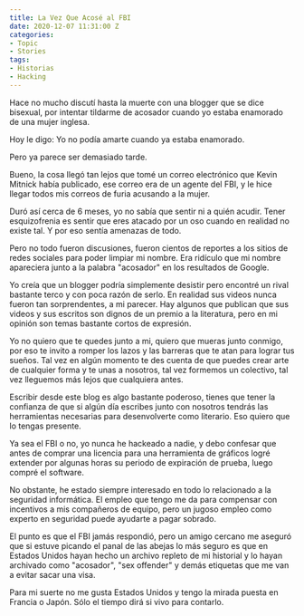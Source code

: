 ```yaml
---
title: La Vez Que Acosé al FBI
date: 2020-12-07 11:31:00 Z
categories:
- Topic
- Stories
tags:
- Historias
- Hacking
---
```


Hace no mucho discutí hasta la muerte con una blogger que se dice bisexual, por intentar tildarme de acosador cuando yo estaba enamorado de una mujer inglesa. 

Hoy le digo: Yo no podía amarte cuando ya estaba enamorado.

Pero ya parece ser demasiado tarde. 

Bueno, la cosa llegó tan lejos que tomé un correo electrónico que Kevin Mitnick había publicado, ese correo era de un agente del FBI, y le hice llegar todos mis correos de furia acusando a la mujer.

Duró así cerca de 6 meses, yo no sabía que sentir ni a quién acudir. Tener esquizofrenia es sentir que eres atacado por un oso cuando en realidad no existe tal. Y por eso sentía amenazas de todo. 

Pero no todo fueron discusiones, fueron cientos de reportes a los sitios de redes sociales para poder limpiar mi nombre. Era ridículo que mi nombre apareciera junto a la palabra "acosador" en los resultados de Google. 

Yo creía que un blogger podría simplemente desistir pero encontré un rival bastante terco y con poca razón de serlo. En realidad sus videos nunca fueron tan sorprendentes, a mi parecer. Hay algunos que publican que sus videos y sus escritos son dignos de un premio a la literatura, pero en mi opinión son temas bastante cortos de expresión. 

Yo no quiero que te quedes junto a mi, quiero que mueras junto conmigo, por eso te invito a romper los lazos y las barreras que te atan para lograr tus sueños. Tal vez en algún momento te des cuenta de que puedes crear arte de cualquier forma y te unas a nosotros, tal vez formemos un colectivo, tal vez lleguemos más lejos que cualquiera antes.

Escribir desde este blog es algo bastante poderoso, tienes que tener la confianza de que si algún día escribes junto con nosotros tendrás las herramientas necesarias para desenvolverte como literario. Eso quiero que lo tengas presente. 

Ya sea el FBI o no, yo nunca he hackeado a nadie, y debo confesar que antes de comprar una licencia para una herramienta de gráficos logré extender por algunas horas su periodo de expiración de prueba, luego compré el software.

No obstante, he estado siempre interesado en todo lo relacionado a la seguridad informática. El empleo que tengo me da para compensar con incentivos a mis compañeros de equipo, pero un jugoso empleo como experto en seguridad puede ayudarte a pagar sobrado.

El punto es que el FBI jamás respondió, pero un amigo cercano me aseguró que si estuve picando el panal de las abejas lo más seguro es que en Estados Unidos hayan hecho un archivo repleto de mi historial y lo hayan archivado como "acosador", "sex offender" y demás etiquetas que me van a evitar sacar una visa. 

Para mi suerte no me gusta Estados Unidos y tengo la mirada puesta en Francia o Japón. Sólo el tiempo dirá si vivo para contarlo.
